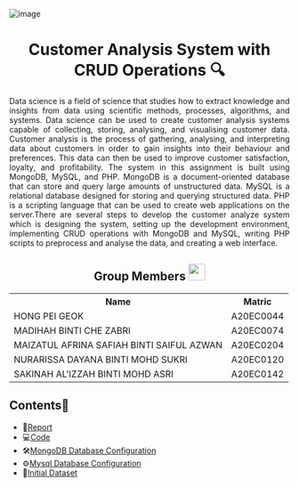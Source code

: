 ![image](https://github.com/drshahizan/special-topic-data-engineering/assets/120556342/4ae304dc-fbf4-4536-a02c-fb340cb5abf8)

<h1 align=center>Customer Analysis System with CRUD Operations 🔍</h1>
<p align='justify'> Data science is a field of science that studies how to extract knowledge and insights from data using scientific methods, processes, algorithms, and systems. Data science can be used to create customer analysis systems capable of collecting, storing, analysing, and visualising customer data. Customer analysis is the process of gathering, analysing, and interpreting data about customers in order to gain insights into their behaviour and preferences. This data can then be used to improve customer satisfaction, loyalty, and profitability. The system in this assignment is built using MongoDB, MySQL, and PHP. MongoDB is a document-oriented database that can store and query large amounts of unstructured data. MySQL is a relational database designed for storing and querying structured data. PHP is a scripting language that can be used to create web applications on the server.There are several steps to develop the customer analyze system which is designing the system, setting up the development environment, implementing CRUD operations with MongoDB and MySQL, writing PHP scripts to preprocess and analyse the data, and creating a web interface.</p>

<h2 align=center>Group Members <img width=30px; height=30px src="https://user-images.githubusercontent.com/120556342/215398734-609ba04a-88e5-44b5-9eaa-239ac8edd091.png"></h2>
<table align=center>
  <tr>
    <th>Name</th>
    <th>Matric</th>
  </tr>
  <tr>
    <td>HONG PEI GEOK</td>
    <td>A20EC0044</td>
  </tr>
  <tr>
    <td>MADIHAH BINTI CHE ZABRI</td>
    <td>A20EC0074</td>
  </tr>
    <tr>
    <td>MAIZATUL AFRINA SAFIAH BINTI SAIFUL AZWAN</td>
    <td>A20EC0204</td>
  </tr>
    <tr>
    <td>NURARISSA DAYANA BINTI MOHD SUKRI</td>
    <td>A20EC0120</td>
  </tr>
  <tr>
    <td>SAKINAH AL'IZZAH BINTI MOHD ASRI</td>
    <td>A20EC0142</td>
  </tr>
</table>

## Contents📝
- 📑[Report](https://github.com/drshahizan/special-topic-data-engineering/blob/main/materials/mongodb/submission/Regex/report.md)
- 💻[Code](https://github.com/drshahizan/special-topic-data-engineering/blob/main/materials/mongodb/submission/Regex/mongodb)
- 🛠️[MongoDB Database Configuration](https://github.com/drshahizan/special-topic-data-engineering/blob/main/materials/mongodb/submission/Regex/mongodb/mongodbconnect.php)
- ⚙️[Mysql Database Configuration](https://github.com/drshahizan/special-topic-data-engineering/blob/main/materials/mongodb/submission/Regex/mongodb/dbconnect.php)
- 📰[Initial Dataset](https://github.com/drshahizan/special-topic-data-engineering/blob/main/materials/mongodb/submission/Regex/Customers.csv)
